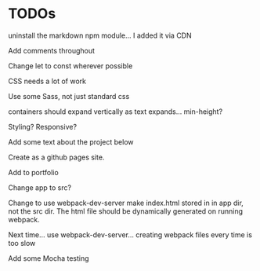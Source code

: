 # TODOs 

uninstall the markdown npm module... I added it via CDN

Add comments throughout

Change let to const wherever possible

CSS needs a lot of work

Use some Sass, not just standard css

containers should expand vertically as text expands... min-height?

Styling? Responsive?

Add some text about the project below

Create as a github pages site.

Add to portfolio

Change app to src?

Change to use webpack-dev-server
make index.html stored in in app dir, not the src dir. The html file should be dynamically generated on running webpack.

Next time... use webpack-dev-server... creating webpack files every time is too slow

Add some Mocha testing